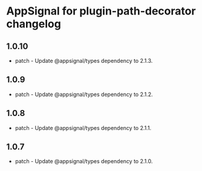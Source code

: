 # AppSignal for plugin-path-decorator changelog

## 1.0.10

- patch - Update @appsignal/types dependency to 2.1.3.

## 1.0.9

- patch - Update @appsignal/types dependency to 2.1.2.

## 1.0.8

- patch - Update @appsignal/types dependency to 2.1.1.

## 1.0.7

- patch - Update @appsignal/types dependency to 2.1.0.
